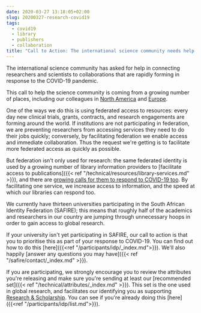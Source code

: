 ```yaml
---
date: 2020-03-27 13:18:05+02:00
slug: 20200327-research-covid19
tags:
  - covid19
  - library
  - publishers
  - collaboration
title: "Call to Action: The international science community needs help responding to COVID-19"
---
```


The international science community has asked for help in connecting researchers and scientists to collaborations that are rapidly forming in response to the COVID-19 pandemic.<!--more-->

This call to help the science community is coming from a growing number of places, including our colleagues in [North America](https://www.incommon.org/news/international-science-community-seeks-help-from-incommon-participants/) and [Europe](https://www.egi.eu/news/egi-and-eosc-synergy-join-forces-to-tackle-covid-19/).

One of the ways we do this is using federated access to resources: every day new clinical trials, grants, contracts, and research engagements are forming around the world. If institutions are not participating in federation, we are preventing researchers from accessing services they need to do their jobs quickly; conversely, by facilitating federation we enable access and immediate collaboration. Thus the request we're getting is to facilitate more federated access as quickly as possible.

But federation isn't only used for research: the same federated identity is used by a growing number of library information providers to [facilitate access to publications]({{< ref "/technical/resources/library-services.md" >}}), and there are [growing calls for them to respond to COVID-19 too](https://www.jisc.ac.uk/news/statement-on-access-to-content-in-response-to-covid-19-20-mar-2020). By facilitating one service, we increase access to information, and the speed at which our libraries can respond too.

We currently have thirteen universities participating in the South African Identity Federation (SAFIRE); this means that roughly half of the academics and researchers in our country are jumping through unnecessary hoops in order to gain access to global research.

If your university isn't yet participating in SAFIRE, our call to action is that you to prioritise this as part of your response to COVID-19. You can find out how to do this [here]({{<ref
"/participants/idp/_index.md">}}). We'll also happily [answer any questions you may have]({{< ref "/safire/contact/_index.md" >}}).

If you are participating, we strongly encourage you to review the attributes you're releasing and make sure you're sending at least our [recommended set]({{< ref "/technical/attributes/_index.md" >}}). This set is the one used in global research, and facilitates our identifying you as supporting [Research & Scholarship](https://refeds.org/category/research-and-scholarship). You can see if you're already doing this [here]({{<ref "/participants/idp/list.md">}}).
